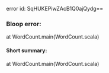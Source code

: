 error id: SqHUKEPiwZAcB1Q0ajQydg==
### Bloop error:

at WordCount.main(WordCount.scala)
#### Short summary: 

at WordCount.main(WordCount.scala)